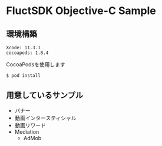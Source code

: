# FluctSDK Objective-C Sample

## 環境構築

```
Xcode: 11.3.1
cocoapods: 1.8.4
```

CocoaPodsを使用します

```sh
$ pod install
```

## 用意しているサンプル

- バナー
- 動画インタースティシャル
- 動画リワード
- Mediation
    - AdMob